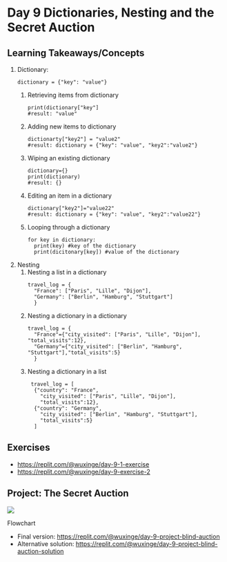 # Day 9 Dictionaries, Nesting and the Secret Auction

## Learning Takeaways/Concepts 
1. Dictionary:
   ```
   dictionary = {"key": "value"}
   ```
     1) Retrieving items from dictionary
        ```
        print(dictionary["key"]
        #result: "value"
        ```
     2) Adding new items to dictionary
        ```
        dictionarty["key2"] = "value2"
        #result: dictionary = {"key": "value", "key2":"value2"}
        ```
     3) Wiping an existing dictionary
        ```
        dictionary={}
        print(dictionary)
        #result: {}
        ```
     4) Editing an item in a dictionary
        ```
        dictionary["key2"]="value22"
        #result: dictionary = {"key": "value", "key2":"value22"}
        ```
     5) Looping through a dictionary
        ```
        for key in dictionary:
          print(key) #key of the dictionary 
          print(dicitonary[key]) #value of the dictionary
        ```
2. Nesting
    1) Nesting a list in a dictionary
       ```
       travel_log = {
         "France": ["Paris", "Lille", "Dijon"],
         "Germany": ["Berlin", "Hamburg", "Stuttgart"]
         }
       ```
    2) Nesting a dictionary in a dictionary
       ```
       travel_log = {
         "France"={"city_visited": ["Paris", "Lille", "Dijon"], "total_visits":12},
         "Germany"={"city_visited": ["Berlin", "Hamburg", "Stuttgart"],"total_visits":5}
         }
       ```  
    3) Nesting a dictionary in a list
       ```
        travel_log = [
         {"country": "France",
           "city_visited": ["Paris", "Lille", "Dijon"],
           "total_visits":12},
         {"country": "Germany",
           "city_visited": ["Berlin", "Hamburg", "Stuttgart"],
           "total_visits":5}
         ]
        ```
## Exercises 
*  https://replit.com/@wuxinge/day-9-1-exercise
*  https://replit.com/@wuxinge/day-9-exercise-2
  
## Project: The Secret Auction 
![](auction.gif) 

Flowchart 

* Final version: https://replit.com/@wuxinge/day-9-project-blind-auction
* Alternative solution: https://replit.com/@wuxinge/day-9-project-blind-auction-solution
